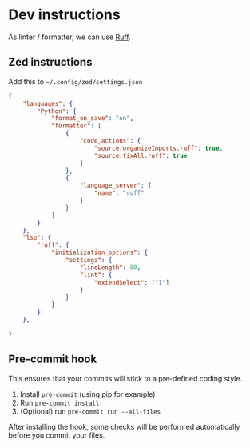 # Dev instructions
As linter / formatter, we can use [Ruff](https://docs.astral.sh/ruff/).
## Zed instructions
Add this to `~/.config/zed/settings.json`

```json
{
    "languages": {
        "Python": {
            "format_on_save": "on",
            "formatter": [
                {
                    "code_actions": {
                        "source.organizeImports.ruff": true,
                        "source.fixAll.ruff": true
                    }
                },
                {
                    "language_server": {
                        "name": "ruff"
                    }
                }
            ]
        }
    },
    "lsp": {
        "ruff": {
            "initialization_options": {
                "settings": {
                    "lineLength": 80,
                    "lint": {
                        "extendSelect": ["I"]
                    }
                }
            }
        }
    },

}

```
## Pre-commit hook
This ensures that your commits will stick to a pre-defined coding style.
1. Install `pre-commit` (using pip for example)
1. Run `pre-commit install`
1. (Optional) run `pre-commit run --all-files`

After installing the hook, some checks will be performed automatically before you commit your files.
